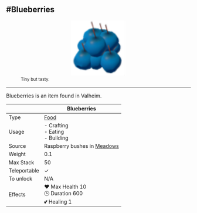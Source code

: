 <meta property="og:title" content="Site Title" />
<meta property="og:type" content="website" />
<meta property="og:url" content="http://my.site.com" />
<meta property="og:image" content="http://my.site.com/images/thumb.png" />
<meta property="og:description" content="Site description" />
<meta name="theme-color" content="#FF0000">

<!-- Include this to make the og:image larger -->
<meta name="twitter:card" content="summary_large_image">

#Blueberries
-------------
<style>img {width:30px;}.tb {width:150px;display: block;margin-left: auto;margin-right: auto;}</style>

<figure><img src="/assets/blueberries.png" class="tb" /><figcaption><small>Tiny but tasty.</small></figcaption></figure>

-------------

Blueberries is an item found in Valheim.

|        | Blueberries              |
| ----------- | ------------------------------------ |
| Type       | [Food](../../type/food)  |
| Usage | - Crafting<br>- Eating<br>- Building<br>
| Source | Raspberry bushes in [Meadows](../../biomes/meadows) |
| Weight | 0.1 |
| Max Stack | 50 |
| Teleportable | ✓
| To unlock | N/A |
| Effects | ❤️ Max Health 10<br>🕒 Duration 600<br>💕 Healing 1<br>